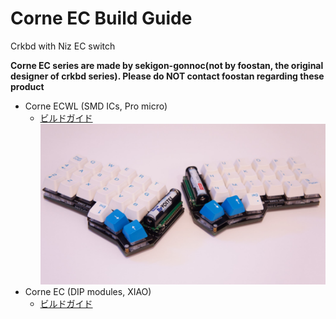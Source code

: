 # Corne EC Build Guide

Crkbd with Niz EC switch

**Corne EC series are made by sekigon-gonnoc(not by foostan, the original designer of crkbd series). Please do NOT contact foostan regarding these product**

- Corne ECWL (SMD ICs, Pro micro)
  - [ビルドガイド](CorneECWL/CorneECWL_ja.md)
  ![](img/main.JPG)
- Corne EC (DIP modules, XIAO)
  - [ビルドガイド](CorneEC/CorneEC_ja.md)

